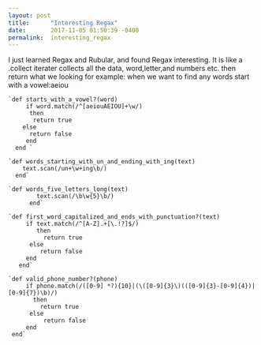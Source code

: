 ```yaml
---
layout: post
title:      "Interesting Regax"
date:       2017-11-05 01:50:39 -0400
permalink:  interesting_regax
---
```



I just learned Regax and Rubular, and found Regax interesting. It is like a .collect iterater collects all the data, word,letter,and numbers etc. then return what we looking for example: when we want to find any words start with a vowel:aeiou 

    `def starts_with_a_vowel?(word)
         if word.match(/^[aeiouAEIOU]+\w/)
          then
           return true
        else
          return false
         end
      end `

    `def words_starting_with_un_and_ending_with_ing(text)
        text.scan(/un+\w+ing\b/)
      end`

    `def words_five_letters_long(text)                     
		    text.scan(/\b\w{5}\b/)
		  end`

    `def first_word_capitalized_and_ends_with_punctuation?(text)
         if text.match(/^[A-Z].+[\.!?]$/)
            then
              return true
          else
             return false
         end
       end`

    `def valid_phone_number?(phone)
         if phone.match(/([0-9] *?){10}|(\([0-9]{3}\)(([0-9]{3}-[0-9]{4})|[0-9]{7})\b)/)
           then
             return true
          else
              return false
         end
     end`



